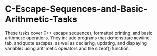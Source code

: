 # C-Escape-Sequences-and-Basic-Arithmetic-Tasks
These tasks cover C++ escape sequences, formatted printing, and basic arithmetic operations. They include programs that demonstrate newline, tab, and quote escapes, as well as declaring, updating, and displaying variables using arithmetic operators and the sizeof() function.
